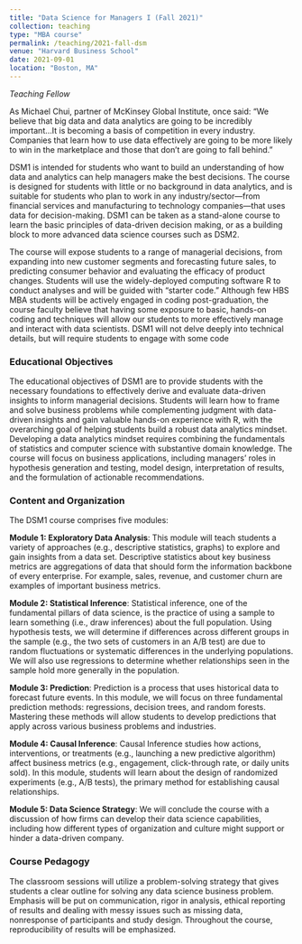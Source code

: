 ```yaml
---
title: "Data Science for Managers I (Fall 2021)"
collection: teaching
type: "MBA course"
permalink: /teaching/2021-fall-dsm
venue: "Harvard Business School"
date: 2021-09-01
location: "Boston, MA"
---
```


*Teaching Fellow*

As Michael Chui, partner of McKinsey Global Institute, once said: “We believe that big data and data analytics are going to be incredibly important…It is becoming a basis of competition in every industry. Companies that learn how to use data effectively are going to be more likely to win in the marketplace and those that don’t are going to fall behind.”

DSM1 is intended for students who want to build an understanding of how data and analytics can help managers make the best decisions. The course is designed for students with little or no background in data analytics, and is suitable for students who plan to work in any industry/sector—from financial services and manufacturing to technology companies—that uses data for decision-making. DSM1 can be taken as a stand-alone course to learn the basic principles of data-driven decision making, or as a building block to more advanced data science courses such as DSM2.

The course will expose students to a range of managerial decisions, from expanding into new customer segments and forecasting future sales, to predicting consumer behavior and evaluating the efficacy of product changes. Students will use the widely-deployed computing software R to conduct analyses and will be guided with “starter code.” Although few HBS MBA students will be actively engaged in coding post-graduation, the course faculty believe that having some exposure to basic, hands-on coding and techniques will allow our students to more effectively manage and interact with data scientists. DSM1 will not delve deeply into technical details, but will require students to engage with some code

### Educational Objectives

The educational objectives of DSM1 are to provide students with the necessary foundations to effectively derive and evaluate data-driven insights to inform managerial decisions. Students will learn how to frame and solve business problems while complementing judgment with data-driven insights and gain valuable hands-on experience with R, with the overarching goal of helping students build a robust data analytics mindset. Developing a data analytics mindset requires combining the fundamentals of statistics and computer science with substantive domain knowledge. The course will focus on business applications, including managers’ roles in hypothesis generation and testing, model design, interpretation of results, and the formulation of actionable recommendations.

### Content and Organization

The DSM1 course comprises five modules:

**Module 1: Exploratory Data Analysis**: This module will teach students a variety of approaches (e.g., descriptive statistics, graphs) to explore and gain insights from a data set. Descriptive statistics about key business metrics are aggregations of data that should form the information backbone of every enterprise. For example, sales, revenue, and customer churn are examples of important business metrics.

**Module 2: Statistical Inference**: Statistical inference, one of the fundamental pillars of data science, is the practice of using a sample to learn something (i.e., draw inferences) about the full population. Using hypothesis tests, we will determine if differences across different groups in the sample (e.g., the two sets of customers in an A/B test) are due to random fluctuations or systematic differences in the underlying populations. We will also use regressions to determine whether relationships seen in the sample hold more generally in the population.

**Module 3: Prediction**: Prediction is a process that uses historical data to forecast future events. In this module, we will focus on three fundamental prediction methods: regressions, decision trees, and random forests. Mastering these methods will allow students to develop predictions that apply across various business problems and industries.

**Module 4: Causal Inference**: Causal Inference studies how actions, interventions, or treatments (e.g., launching a new predictive algorithm) affect business metrics (e.g., engagement, click-through rate, or daily units sold). In this module, students will learn about the design of randomized experiments (e.g., A/B tests), the primary method for establishing causal relationships.

**Module 5: Data Science Strategy**: We will conclude the course with a discussion of how firms can develop their data science capabilities, including how different types of organization and culture might support or hinder a data-driven company.

### Course Pedagogy

The classroom sessions will utilize a problem-solving strategy that gives students a clear outline for solving any data science business problem. Emphasis will be put on communication, rigor in analysis, ethical reporting of results and dealing with messy issues such as missing data, nonresponse of participants and study design. Throughout the course, reproducibility of results will be emphasized.